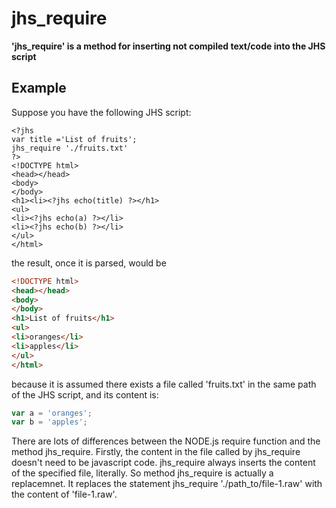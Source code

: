 # jhs_require
**'jhs_require' is a method for inserting not compiled text/code into the JHS script**
## Example
Suppose you have the following JHS script:
```smarty
<?jhs
var title ='List of fruits';
jhs_require './fruits.txt'
?>
<!DOCTYPE html> 
<head></head>
<body>
</body>
<h1><li><?jhs echo(title) ?></h1>
<ul>
<li><?jhs echo(a) ?></li>
<li><?jhs echo(b) ?></li>
</ul>
</html>
```
the result, once it is parsed, would be 
```html
<!DOCTYPE html> 
<head></head>
<body>
</body>
<h1>List of fruits</h1>
<ul>
<li>oranges</li>
<li>apples</li>
</ul>
</html>
```
because it is assumed there exists a file called 'fruits.txt'
in the same path of the JHS script, and its content is:
```javascript 
var a = 'oranges';
var b = 'apples';
```
There are lots of differences between the NODE.js require function and the method jhs_require.
Firstly, the content in the file called by jhs_require doesn't need to be javascript code.
jhs_require always inserts the content of the specified file, literally. So method jhs_require 
is actually a replacemnet. It replaces the statement jhs_require './path_to/file-1.raw' with the content of 
'file-1.raw'. 
